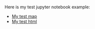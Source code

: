 Here is my test jupyter notebook example:
- [My test map](https://github.com/zhihu3456/Dispaly_py/blob/main/docs/test_map.html)
- [My test html](https://github.com/zhihu3456/Dispaly_py/blob/main/docs/test.html)
